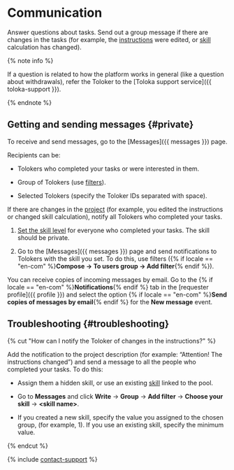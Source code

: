 # Communication

Answer questions about tasks. Send out a group message if there are changes in the tasks (for example, the [instructions](../../glossary.md#task-instruction) were edited, or [skill](../../glossary.md#skill) calculation has changed).

{% note info %}

If a question is related to how the platform works in general (like a question about withdrawals), refer the Toloker to the [Toloka support service]({{ toloka-support }}).

{% endnote %}

## Getting and sending messages {#private}

To receive and send messages, go to the [Messages]({{ messages }}) page.

Recipients can be:

- Tolokers who completed your tasks or were interested in them.

- Group of Tolokers (use [filters](filters.md)).

- Selected Tolokers (specify the Toloker IDs separated with space).

If there are changes in the [project](../../glossary.md#project) (for example, you edited the instructions or changed skill calculation), notify all Tolokers who completed your tasks.

1. [Set the skill level](nav-assign.md) for everyone who completed your tasks. The skill should be private.

1. Go to the [Messages]({{ messages }}) page and send notifications to Tolokers with the skill you set. To do this, use filters ({% if locale == "en-com" %}**Compose → To users group → Add filter**{% endif %}).

You can receive copies of incoming messages by email. Go to the {% if locale == "en-com" %}**Notifications**{% endif %} tab in the [requester profile]({{ profile }}) and select the option {% if locale == "en-com" %}**Send copies of messages by email**{% endif %} for the **New message** event.

## Troubleshooting {#troubleshooting}

{% cut "How can I notify the Toloker of changes in the instructions?" %}

Add the notification to the project description (for example: “Attention! The instructions changed”) and send a message to all the people who completed your tasks. To do this:

- Assign them a hidden skill, or use an existing [skill](nav-assign.md) linked to the pool.

- Go to **Messages** and click **Write** → **Group** → **Add filter** → **Choose your skill** → **&lt;skill name&gt;**.

- If you created a new skill, specify the value you assigned to the chosen group, (for example, 1). If you use an existing skill, specify the minimum value.

{% endcut %}

{% include [contact-support](../_includes/contact-support-help.md) %}